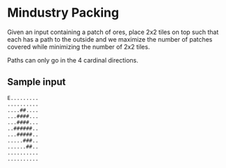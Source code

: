 # Mindustry Packing

Given an input containing a patch of ores, place 2x2 tiles on top such that each has a path to the outside and we maximize the number of patches covered while minimizing the number of 2x2 tiles.

Paths can only go in the 4 cardinal directions.

## Sample input

``` text
E.........
..........
....##....
...####...
...####...
..######..
...#####..
.....###..
......##..
..........
..........
```
